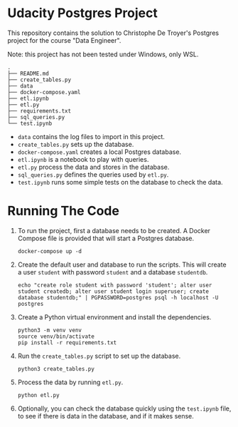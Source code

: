 # Udacity Postgres Project 

This repository contains the solution to Christophe De Troyer's Postgres project for the course "Data Engineer". 

Note: this project has not been tested under Windows, only WSL.
```
.
├── README.md
├── create_tables.py
├── data
├── docker-compose.yaml
├── etl.ipynb
├── etl.py
├── requirements.txt
├── sql_queries.py
└── test.ipynb
```

 - `data` contains the log files to import in this project. 
 - `create_tables.py` sets up the database.
 - `docker-compose.yaml` creates a local Postgres database.
 - `etl.ipynb` is a notebook to play with queries. 
 - `etl.py` process the data and stores in the database.
 - `sql_queries.py` defines the queries used by `etl.py`.
 - `test.ipynb` runs some simple tests on the database to check the data.

# Running The Code 

1. To run the project, first a database needs to be created. 
   A Docker Compose file is provided that will start a Postgres database. 

   ```
   docker-compose up -d
   ```
2. Create the default user and database to run the scripts. 
   This will create a user `student` with password `student` and a database `studentdb`.
   ```
   echo "create role student with password 'student'; alter user student createdb; alter user student login superuser; create database studentdb;" | PGPASSWORD=postgres psql -h localhost -U postgres
   ```
  
3. Create a Python virtual environment and install the dependencies. 
   ```
   python3 -m venv venv 
   source venv/bin/activate 
   pip install -r requirements.txt 
   ```
4. Run the `create_tables.py` script to set up the database. 
   ```
   python3 create_tables.py
   ```
5. Process the data by running `etl.py`.
   ```
   python etl.py
   ```

6. Optionally, you can check the database quickly using the `test.ipynb` file, to see if there is data in the database, and if it makes sense.